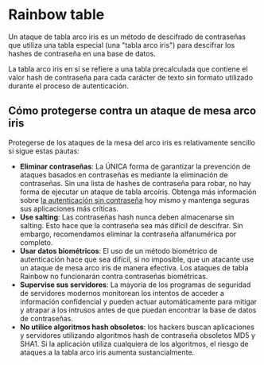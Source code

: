 # Rainbow table
Un ataque de tabla arco iris es un método de descifrado de contraseñas que utiliza una tabla especial (una "tabla arco iris") para descifrar los hashes de contraseña en una base de datos.

La tabla arco iris en sí se refiere a una tabla precalculada que contiene el valor hash de contraseña para cada carácter de texto sin formato utilizado durante el proceso de autenticación.


## Cómo protegerse contra un ataque de mesa arco iris

Protegerse de los ataques de la mesa del arco iris es relativamente sencillo si sigue estas pautas:

-   **Eliminar contraseñas**: La ÚNICA forma de garantizar la prevención de ataques basados en contraseñas es mediante la eliminación de contraseñas. Sin una lista de hashes de contraseña para robar, no hay forma de ejecutar un ataque de tabla arcoíris. Obtenga más información sobre [la autenticación sin contraseña](https://www.beyondidentity.com/resources/passwordless-authentication "Passwordless Authentication: What It Is and How It Works") hoy mismo y mantenga seguras sus aplicaciones más críticas.
-   **Use salting**: Las contraseñas hash nunca deben almacenarse sin salting. Esto hace que la contraseña sea más difícil de descifrar. Sin embargo, recomendamos eliminar la contraseña alfanumérica por completo.
-   **Usar datos biométricos**: El uso de un método biométrico de autenticación hace que sea difícil, si no imposible, que un atacante use un ataque de mesa arco iris de manera efectiva. Los ataques de tabla Rainbow no funcionarán contra contraseñas biométricas.
-   **Supervise sus servidores**: La mayoría de los programas de seguridad de servidores modernos monitorean los intentos de acceder a información confidencial y pueden actuar automáticamente para mitigar y atrapar a los intrusos antes de que puedan encontrar la base de datos de contraseñas.
-   **No utilice algoritmos hash obsoletos**: los hackers buscan aplicaciones y servidores utilizando algoritmos hash de contraseña obsoletos MD5 y SHA1. Si la aplicación utiliza cualquiera de los algoritmos, el riesgo de ataques a la tabla arco iris aumenta sustancialmente.
